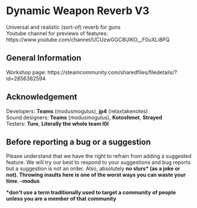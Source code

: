 <h1>Dynamic Weapon Reverb V3</h1>
<p>Universal and realistic (sort-of) reverb for guns<br>Youtube channel for previews of features: https://www.youtube.com/channel/UCUzwGGC8UlKO__F0uXLi8PQ</p>

<h2>General Information</h2>
<p>Workshop page: https://steamcommunity.com/sharedfiles/filedetails/?id=2856382594</p>

<h2>Acknowledgement</h2>
<p>Developers: <b>Teams</b> (modusmogulus), <b>jp4</b> (relaxtakenotes)<br> Sound designers: <b>Teams</b> (modusmogulus), <b>Kotoshmet</b>, <b>Strayed</b><br>Testers: <b>Turo</b>, <b>Literally the whole team l0l</b></p>


<h2>Before reporting a bug or a suggestion</h2>
<p> Please understand that we have the right to refrain from adding a suggested feature. We will try our best to respond to your suggestions and bug reports but a suggestion is not an order. Also, absolutely <b>no slurs<b>* (as a joke or not). Throwing insults here is one of the worst ways you can waste your time. -modus

*don't use a term traditionally used to target a community of people unless you are a member of that community
